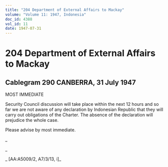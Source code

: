 ```yaml
---
title: "204 Department of External Affairs to Mackay"
volume: "Volume 11: 1947, Indonesia"
doc_id: 4388
vol_id: 11
date: 1947-07-31
---
```


# 204 Department of External Affairs to Mackay

## Cablegram 290 CANBERRA, 31 July 1947

MOST IMMEDIATE

Security Council discussion will take place within the next 12 hours and so far we are not aware of any declaration by Indonesian Republic that they will carry out obligations of the Charter. The absence of the declaration will prejudice the whole case.

Please advise by most immediate.

_

_

_ [AA:A5009/2, A7/3/13, i]_
